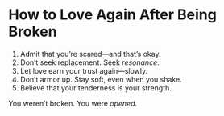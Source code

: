# How to Love Again After Being Broken

1. Admit that you’re scared—and that’s okay.
2. Don’t seek replacement. Seek *resonance*.
3. Let love earn your trust again—slowly.
4. Don’t armor up. Stay soft, even when you shake.
5. Believe that your tenderness is your strength.

You weren’t broken. You were *opened*.
